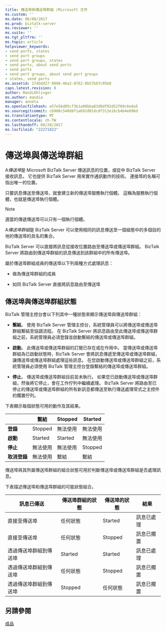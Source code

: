 ```yaml
---
title: 傳送埠與傳送埠群組 |Microsoft 文件
ms.custom: ''
ms.date: 06/08/2017
ms.prod: biztalk-server
ms.reviewer: ''
ms.suite: ''
ms.tgt_pltfrm: ''
ms.topic: article
helpviewer_keywords:
- send ports, states
- send port groups
- send port groups, states
- send ports, about send ports
- send ports
- send port groups, about send port groups
- states, send ports
ms.assetid: 274bdd27-9098-46a2-8762-8b57bbfc95b8
caps.latest.revision: 8
author: MandiOhlinger
ms.author: mandia
manager: anneta
ms.openlocfilehash: e57e56d05cf3b1a98bba83d0df92d52f09c6eda5
ms.sourcegitcommit: cb908c540d8f1a692d01dc8f313e16cb4b4e696d
ms.translationtype: MT
ms.contentlocale: zh-TW
ms.lasthandoff: 09/20/2017
ms.locfileid: "22271822"
---
```

# <a name="send-ports-and-send-port-groups"></a>傳送埠與傳送埠群組
A*傳送埠*是 Microsoft BizTalk Server 傳送訊息的位置，或從中 BizTalk Server 接收訊息。 它也提供 BizTalk Server 用來實作通訊動作的技術。 連接埠的名稱可指出唯一的位置。  
  
 只要訊息傳送至傳送埠，就會建立新的傳送埠服務執行個體。 這稱為服務執行個體，也就是傳送埠執行個體。  
  
> [!NOTE]
>  適當的傳遞傳送埠可以只有一個執行個體。  
  
 A*傳送埠群組*是 BizTalk Server 可以使用相同的訊息傳送至一個組態中的多個目的地的傳送埠的具名的集合。  
  
 BizTalk Server 可以直接將訊息從接收位置路由至傳送埠或傳送埠群組。 BizTalk Server 將路由到傳送埠群組的訊息傳送到該群組中的所有傳送埠。  
  
 屬於傳送埠群組成員的傳送埠以下列兩種方式處理訊息：  
  
-   做為傳送埠群組的成員  
  
-   如同 BizTalk Server 直接將訊息路由至傳送埠  
  
## <a name="send-port-and-send-port-group-states"></a>傳送埠與傳送埠群組狀態  
 BizTalk 管理主控台會以下列其中一種狀態來顯示傳送埠與傳送埠群組：  
  
-   **繫結**。 使用 BizTalk Server 管理主控台，系統管理員可以將傳送埠或傳送埠群組繫結至協調流程。 在 BizTalk Server 將訊息路由至此傳送埠或傳送埠群組之前，系統管理員必須登錄並啟動繫結的傳送埠或傳送埠群組。  
  
-   **啟動**。 此傳送埠或傳送埠群組的訂閱已存在或在作用中。 當傳送埠或傳送埠群組為已啟動狀態時，BizTalk Server 會將訊息傳遞至傳送埠或傳送埠群組，讓傳送埠或傳送埠群組處理這些訊息。 在您啟動傳送埠或傳送埠群組之前，系統管理員必須使用 BizTalk 管理主控台登錄繫結的傳送埠或傳送埠群組。  
  
-   **停止**。 傳送埠或傳送埠群組目前並未執行。 如果您已啟動傳送埠或傳送埠群組，然後將它停止，會在工作佇列中繼續處理。 BizTalk Server 將路由至已停止的傳送埠或傳送埠群組的所有新訊息都傳送至執行傳送處理常式之主控件的擱置佇列。  
  
 下表顯示每個狀態可用的動作及其結果。  
  
||繫結|Stopped|Started|  
|------|-----------|-------------|-------------|  
|**登錄**|Stopped|無法使用|無法使用|  
|**啟動**|Started|Started|無法使用|  
|**停止**|無法使用|無法使用|Stopped|  
|**取消登錄**|無法使用|繫結|繫結|  
  
 傳送埠與其所屬傳送埠群組的組合狀態可用於判斷傳送埠或傳送埠群組是否處理訊息。  
  
 下表描述傳送埠和傳送埠群組的可能狀態組合。  
  
|訊息已傳送|傳送埠群組的狀態|傳送埠的狀態|結果|  
|------------------|------------------------------|------------------------|-------------|  
|直接至傳送埠|任何狀態|Started|訊息已處理|  
|直接至傳送埠|任何狀態|Stopped|訊息已擱置|  
|透過傳送埠群組到傳送埠|Started|Started|訊息已處理|  
|透過傳送埠群組到傳送埠|任何狀態|Stopped|訊息已擱置|  
|透過傳送埠群組到傳送埠|Stopped|任何狀態|訊息已擱置|  
  
## <a name="see-also"></a>另請參閱  
 [成品](../core/artifacts.md)